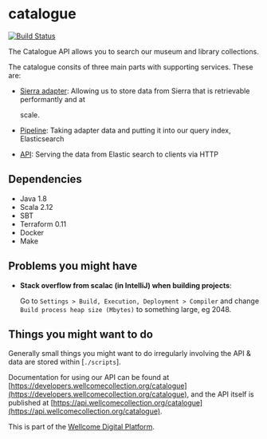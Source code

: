 # catalogue

[![Build Status](https://travis-ci.org/wellcometrust/catalogue.svg?branch=master)](https://travis-ci.org/wellcometrust/catalogue)

The Catalogue API allows you to search our museum and library collections.

The catalogue consits of three main parts with supporting services. These are:

* [Sierra adapter](sierra_adapter.md): Allowing us to store data from Sierra that is retrievable performantly and at

  scale.

* [Pipeline](pipeline.md): Taking adapter data and putting it into our query index, Elasticsearch
* [API](api/): Serving the data from Elastic search to clients via HTTP 

## Dependencies

* Java 1.8
* Scala 2.12
* SBT
* Terraform 0.11
* Docker
* Make

## Problems you might have

* **Stack overflow from scalac \(in IntelliJ\) when building projects**:

  Go to `Settings > Build, Execution, Deployment > Compiler` and change `Build process heap size (Mbytes)` to something large, eg 2048.

## Things you might want to do

Generally small things you might want to do irregularly involving the API & data are stored within \[`./scripts`\].

Documentation for using our API can be found at [https://developers.wellcomecollection.org/catalogue](https://developers.wellcomecollection.org/catalogue), and the API itself is published at [https://api.wellcomecollection.org/catalogue](https://api.wellcomecollection.org/catalogue).

This is part of the [Wellcome Digital Platform](https://github.com/wellcometrust/platform).

